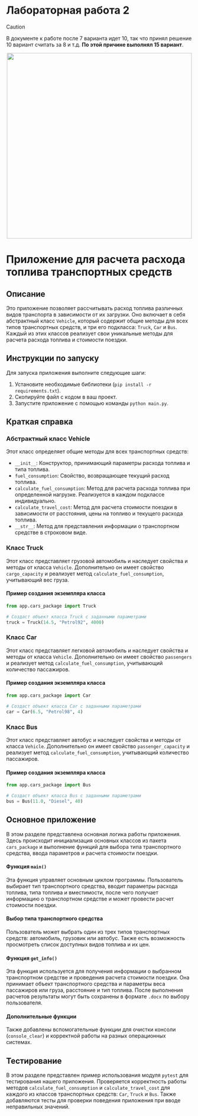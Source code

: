 # Лабораторная работа 2
> [!CAUTION]
> В документе к работе после 7 варианта идет 10, так что принял решение 10 вариант считать за 8 и т.д.
> **По этой причине выполнял 15 вариант**.
<div align = "center">
  <img src="https://github.com/user-attachments/assets/22f6436e-d69a-4ab7-bb7e-fc79676e2171" width=500px>
</div>

# Приложение для расчета расхода топлива транспортных средств

## Описание
Это приложение позволяет рассчитывать расход топлива различных видов транспорта в зависимости от их загрузки. Оно включает в себя абстрактный класс `Vehicle`, который содержит общие методы для всех типов транспортных средств, и три его подкласса: `Truck`, `Car` и `Bus`. Каждый из этих классов реализует свои уникальные методы для расчета расхода топлива и стоимости поездки.

## Инструкции по запуску
Для запуска приложения выполните следующие шаги:
1. Установите необходимые библиотеки (`pip install -r requirements.txt`).
2. Скопируйте файл с кодом в ваш проект.
3. Запустите приложение с помощью команды `python main.py`.

## Краткая справка
### Абстрактный класс Vehicle
Этот класс определяет общие методы для всех транспортных средств:
- `__init__`: Конструктор, принимающий параметры расхода топлива и типа топлива.
- `fuel_consumption`: Свойство, возвращающее текущий расход топлива.
- `calculate_fuel_consumption`: Метод для расчета расхода топлива при определенной нагрузке. Реализуется в каждом подклассе индивидуально.
- `calculate_travel_cost`: Метод для расчета стоимости поездки в зависимости от расстояния, цены на топливо и текущего расхода топлива.
- `__str__`: Метод для представления информации о транспортном средстве в строковом виде.

### Класс Truck
Этот класс представляет грузовой автомобиль и наследует свойства и методы от класса `Vehicle`. Дополнительно он имеет свойство `cargo_capacity` и реализует метод `calculate_fuel_consumption`, учитывающий вес груза.
#### Пример создания экземпляра класса

```python
from app.cars_package import Truck

# Создаст объект класса Truck с заданными параметрами
truck = Truck(14.5, "Petrol92", 4000)
```

### Класс Car
Этот класс представляет легковой автомобиль и наследует свойства и методы от класса `Vehicle`. Дополнительно он имеет свойство `passengers` и реализует метод `calculate_fuel_consumption`, учитывающий количество пассажиров.
#### Пример создания экземпляра класса

```python
from app.cars_package import Car

# Создаст объект класса Car с заданными параметрами
car = Car(6.5, "Petrol98", 4) 
```

### Класс Bus
Этот класс представляет автобус и наследует свойства и методы от класса `Vehicle`. Дополнительно он имеет свойство `passenger_capacity` и реализует метод `calculate_fuel_consumption`, учитывающий количество пассажиров.
#### Пример создания экземпляра класса

```python
from app.cars_package import Bus

# Создаст объект класса Bus с заданными параметрами
bus = Bus(11.0, "Diesel", 40) 
```

## Основное приложение
В этом разделе представлена основная логика работы приложения. Здесь происходит инициализация основных классов из пакета `cars_package` и выполнение функций для выбора типа транспортного средства, ввода параметров и расчета стоимости поездки.

#### Функция `main()`
Эта функция управляет основным циклом программы. Пользователь выбирает тип транспортного средства, вводит параметры расхода топлива, типа топлива и вместимости, после чего получает информацию о транспортном средстве и может провести расчет стоимости поездки.

#### Выбор типа транспортного средства
Пользователь может выбрать один из трех типов транспортных средств: автомобиль, грузовик или автобус. Также есть возможность просмотреть список доступных видов топлива и их цен.

#### Функция `get_info()`
Эта функция используется для получения информации о выбранном транспортном средстве и проведения расчета стоимости поездки. Она принимает объект транспортного средства и параметры веса пассажиров или груза, расстояние и тип топлива. После выполнения расчетов результаты могут быть сохранены в формате `.docx` по выбору пользователя.

#### Дополнительные функции
Также добавлены вспомогательные функции для очистки консоли (`console_clear`) и корректной работы на разных операционных системах.

## Тестирование
В этом разделе представлен пример использования модуля `pytest` для тестирования нашего приложения. Проверяется корректность работы методов `calculate_fuel_consumption` и `calculate_travel_cost` для каждого из классов транспортных средств: `Car`, `Truck` и `Bus`. Также добавляются тесты для проверки поведения приложения при вводе неправильных значений.

